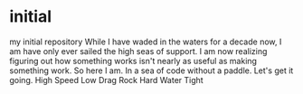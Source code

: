 # initial
my initial repository
While I have waded in the waters for a decade now, I am have only ever sailed the high seas of support. I am now realizing figuring out how something works isn't nearly as useful as making something work. 
So here I am. In a sea of code without a paddle. 
Let's get it going.
High Speed
Low Drag
Rock Hard
Water Tight
